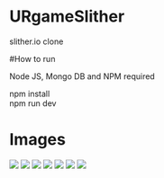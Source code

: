 # URgameSlither

slither.io clone

#How to run

Node JS, Mongo DB and NPM required

npm install  
npm run dev

# Images
![](http://caboyd.me/URgameSlither/7.png)
![](http://caboyd.me/URgameSlither/1.png)
![](http://caboyd.me/URgameSlither/2.png)
![](http://caboyd.me/URgameSlither/6.png)
![](http://caboyd.me/URgameSlither/3.png)
![](http://caboyd.me/URgameSlither/4.png)
![](http://caboyd.me/URgameSlither/5.png)
